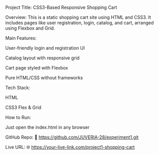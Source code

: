 Project Title: CSS3-Based Responsive Shopping Cart

Overview:
This is a static shopping cart site using HTML and CSS3. It includes pages like user registration, login, catalog, and cart, arranged using Flexbox and Grid.

Main Features:

User-friendly login and registration UI

Catalog layout with responsive grid

Cart page styled with Flexbox

Pure HTML/CSS without frameworks

Tech Stack:

HTML

CSS3 Flex & Grid

How to Run:

Just open the index.html in any browser

GitHub Repo:
🔗 https://github.com/JUVERIA-28/experiment1.git

Live URL:
🌐 https://your-live-link.com/project1-shopping-cart

